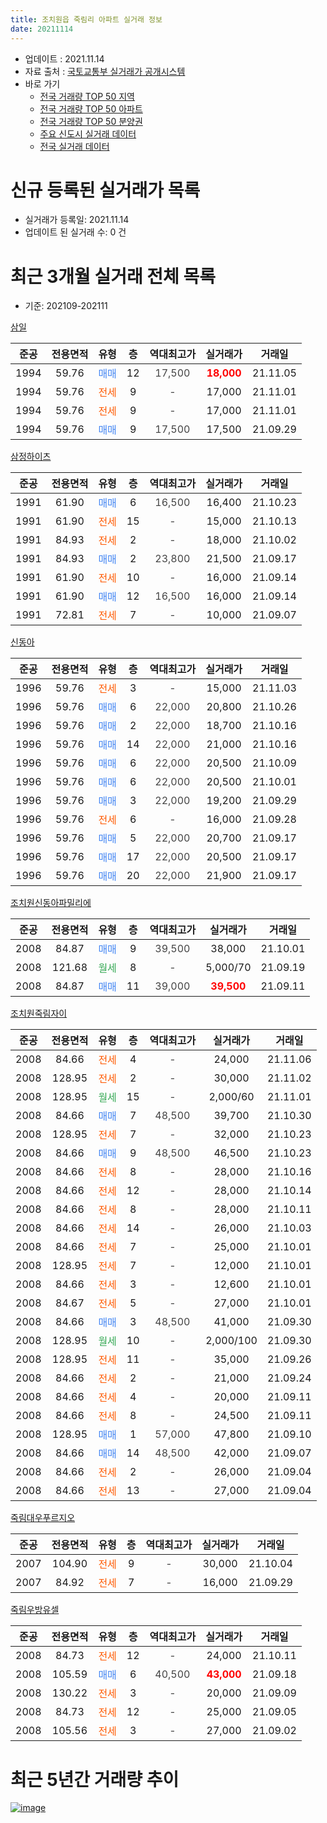 ```yaml
---
title: 조치원읍 죽림리 아파트 실거래 정보
date: 20211114
---
```


* 업데이트 : 2021.11.14
* 자료 출처 : [국토교통부 실거래가 공개시스템](http://rt.molit.go.kr)
* 바로 가기
    * [전국 거래량 TOP 50 지역](https://apt-info.github.io/apt-trade-info/tr)
    * [전국 거래량 TOP 50 아파트](https://apt-info.github.io/apt-trade-info/ta)
    * [전국 거래량 TOP 50 분양권](https://apt-info.github.io/apt-trade-info/tb)
    * [주요 신도시 실거래 데이터](https://apt-info.github.io/apt-trade-info/newtown)
    * [전국 실거래 데이터](https://apt-info.github.io/apt-trade-info/all)



<script async src="https://pagead2.googlesyndication.com/pagead/js/adsbygoogle.js"></script>
<!-- 기본광고 -->
<ins class="adsbygoogle"
     style="display:block"
     data-ad-client="ca-pub-1142216861245946"
     data-ad-slot="4805727019"
     data-ad-format="auto"
     data-full-width-responsive="true"></ins>
<script>
     (adsbygoogle = window.adsbygoogle || []).push({});
</script>


# 신규 등록된 실거래가 목록

* 실거래가 등록일: 2021.11.14
* 업데이트 된 실거래 수: 0 건




<script async src="https://pagead2.googlesyndication.com/pagead/js/adsbygoogle.js"></script>
<!-- 기본광고 -->
<ins class="adsbygoogle"
     style="display:block"
     data-ad-client="ca-pub-1142216861245946"
     data-ad-slot="4805727019"
     data-ad-format="auto"
     data-full-width-responsive="true"></ins>
<script>
     (adsbygoogle = window.adsbygoogle || []).push({});
</script>


# 최근 3개월 실거래 전체 목록
* 기준: 202109-202111


[삼일](https://search.naver.com/search.naver?query=%EC%82%BC%EC%9D%BC)

|준공|전용면적|유형|층|역대최고가|실거래가|거래일|
|:---:|:---:|:---:|:---:|:---:|:---:|:---:|
|1994|59.76|<span style="color:#4285F3">매매</span>|12|<span style="color:#444444">17,500</span>|<b><span style="color:#FF0000">18,000</span></b>|21.11.05|
|1994|59.76|<span style="color:#FF5A00">전세</span>|9|<span style="color:#444444">-</span>|17,000|21.11.01|
|1994|59.76|<span style="color:#FF5A00">전세</span>|9|<span style="color:#444444">-</span>|17,000|21.11.01|
|1994|59.76|<span style="color:#4285F3">매매</span>|9|<span style="color:#444444">17,500</span>|17,500|21.09.29|

[삼정하이츠](https://search.naver.com/search.naver?query=%EC%82%BC%EC%A0%95%ED%95%98%EC%9D%B4%EC%B8%A0)

|준공|전용면적|유형|층|역대최고가|실거래가|거래일|
|:---:|:---:|:---:|:---:|:---:|:---:|:---:|
|1991|61.90|<span style="color:#4285F3">매매</span>|6|<span style="color:#444444">16,500</span>|16,400|21.10.23|
|1991|61.90|<span style="color:#FF5A00">전세</span>|15|<span style="color:#444444">-</span>|15,000|21.10.13|
|1991|84.93|<span style="color:#FF5A00">전세</span>|2|<span style="color:#444444">-</span>|18,000|21.10.02|
|1991|84.93|<span style="color:#4285F3">매매</span>|2|<span style="color:#444444">23,800</span>|21,500|21.09.17|
|1991|61.90|<span style="color:#FF5A00">전세</span>|10|<span style="color:#444444">-</span>|16,000|21.09.14|
|1991|61.90|<span style="color:#4285F3">매매</span>|12|<span style="color:#444444">16,500</span>|16,000|21.09.14|
|1991|72.81|<span style="color:#FF5A00">전세</span>|7|<span style="color:#444444">-</span>|10,000|21.09.07|

[신동아](https://search.naver.com/search.naver?query=%EC%8B%A0%EB%8F%99%EC%95%84)

|준공|전용면적|유형|층|역대최고가|실거래가|거래일|
|:---:|:---:|:---:|:---:|:---:|:---:|:---:|
|1996|59.76|<span style="color:#FF5A00">전세</span>|3|<span style="color:#444444">-</span>|15,000|21.11.03|
|1996|59.76|<span style="color:#4285F3">매매</span>|6|<span style="color:#444444">22,000</span>|20,800|21.10.26|
|1996|59.76|<span style="color:#4285F3">매매</span>|2|<span style="color:#444444">22,000</span>|18,700|21.10.16|
|1996|59.76|<span style="color:#4285F3">매매</span>|14|<span style="color:#444444">22,000</span>|21,000|21.10.16|
|1996|59.76|<span style="color:#4285F3">매매</span>|6|<span style="color:#444444">22,000</span>|20,500|21.10.09|
|1996|59.76|<span style="color:#4285F3">매매</span>|6|<span style="color:#444444">22,000</span>|20,500|21.10.01|
|1996|59.76|<span style="color:#4285F3">매매</span>|3|<span style="color:#444444">22,000</span>|19,200|21.09.29|
|1996|59.76|<span style="color:#FF5A00">전세</span>|6|<span style="color:#444444">-</span>|16,000|21.09.28|
|1996|59.76|<span style="color:#4285F3">매매</span>|5|<span style="color:#444444">22,000</span>|20,700|21.09.17|
|1996|59.76|<span style="color:#4285F3">매매</span>|17|<span style="color:#444444">22,000</span>|20,500|21.09.17|
|1996|59.76|<span style="color:#4285F3">매매</span>|20|<span style="color:#444444">22,000</span>|21,900|21.09.17|

[조치원신동아파밀리에](https://search.naver.com/search.naver?query=%EC%A1%B0%EC%B9%98%EC%9B%90%EC%8B%A0%EB%8F%99%EC%95%84%ED%8C%8C%EB%B0%80%EB%A6%AC%EC%97%90)

|준공|전용면적|유형|층|역대최고가|실거래가|거래일|
|:---:|:---:|:---:|:---:|:---:|:---:|:---:|
|2008|84.87|<span style="color:#4285F3">매매</span>|9|<span style="color:#444444">39,500</span>|38,000|21.10.01|
|2008|121.68|<span style="color:#34A853">월세</span>|8|<span style="color:#444444">-</span>|5,000/70|21.09.19|
|2008|84.87|<span style="color:#4285F3">매매</span>|11|<span style="color:#444444">39,000</span>|<b><span style="color:#FF0000">39,500</span></b>|21.09.11|

[조치원죽림자이](https://search.naver.com/search.naver?query=%EC%A1%B0%EC%B9%98%EC%9B%90%EC%A3%BD%EB%A6%BC%EC%9E%90%EC%9D%B4)

|준공|전용면적|유형|층|역대최고가|실거래가|거래일|
|:---:|:---:|:---:|:---:|:---:|:---:|:---:|
|2008|84.66|<span style="color:#FF5A00">전세</span>|4|<span style="color:#444444">-</span>|24,000|21.11.06|
|2008|128.95|<span style="color:#FF5A00">전세</span>|2|<span style="color:#444444">-</span>|30,000|21.11.02|
|2008|128.95|<span style="color:#34A853">월세</span>|15|<span style="color:#444444">-</span>|2,000/60|21.11.01|
|2008|84.66|<span style="color:#4285F3">매매</span>|7|<span style="color:#444444">48,500</span>|39,700|21.10.30|
|2008|128.95|<span style="color:#FF5A00">전세</span>|7|<span style="color:#444444">-</span>|32,000|21.10.23|
|2008|84.66|<span style="color:#4285F3">매매</span>|9|<span style="color:#444444">48,500</span>|46,500|21.10.23|
|2008|84.66|<span style="color:#FF5A00">전세</span>|8|<span style="color:#444444">-</span>|28,000|21.10.16|
|2008|84.66|<span style="color:#FF5A00">전세</span>|12|<span style="color:#444444">-</span>|28,000|21.10.14|
|2008|84.66|<span style="color:#FF5A00">전세</span>|8|<span style="color:#444444">-</span>|28,000|21.10.11|
|2008|84.66|<span style="color:#FF5A00">전세</span>|14|<span style="color:#444444">-</span>|26,000|21.10.03|
|2008|84.66|<span style="color:#FF5A00">전세</span>|7|<span style="color:#444444">-</span>|25,000|21.10.01|
|2008|128.95|<span style="color:#FF5A00">전세</span>|7|<span style="color:#444444">-</span>|12,000|21.10.01|
|2008|84.66|<span style="color:#FF5A00">전세</span>|3|<span style="color:#444444">-</span>|12,600|21.10.01|
|2008|84.67|<span style="color:#FF5A00">전세</span>|5|<span style="color:#444444">-</span>|27,000|21.10.01|
|2008|84.66|<span style="color:#4285F3">매매</span>|3|<span style="color:#444444">48,500</span>|41,000|21.09.30|
|2008|128.95|<span style="color:#34A853">월세</span>|10|<span style="color:#444444">-</span>|2,000/100|21.09.30|
|2008|128.95|<span style="color:#FF5A00">전세</span>|11|<span style="color:#444444">-</span>|35,000|21.09.26|
|2008|84.66|<span style="color:#FF5A00">전세</span>|2|<span style="color:#444444">-</span>|21,000|21.09.24|
|2008|84.66|<span style="color:#FF5A00">전세</span>|4|<span style="color:#444444">-</span>|20,000|21.09.11|
|2008|84.66|<span style="color:#FF5A00">전세</span>|8|<span style="color:#444444">-</span>|24,500|21.09.11|
|2008|128.95|<span style="color:#4285F3">매매</span>|1|<span style="color:#444444">57,000</span>|47,800|21.09.10|
|2008|84.66|<span style="color:#4285F3">매매</span>|14|<span style="color:#444444">48,500</span>|42,000|21.09.07|
|2008|84.66|<span style="color:#FF5A00">전세</span>|2|<span style="color:#444444">-</span>|26,000|21.09.04|
|2008|84.66|<span style="color:#FF5A00">전세</span>|13|<span style="color:#444444">-</span>|27,000|21.09.04|


<script async src="https://pagead2.googlesyndication.com/pagead/js/adsbygoogle.js"></script>
<!-- 기본광고 -->
<ins class="adsbygoogle"
     style="display:block"
     data-ad-client="ca-pub-1142216861245946"
     data-ad-slot="4805727019"
     data-ad-format="auto"
     data-full-width-responsive="true"></ins>
<script>
     (adsbygoogle = window.adsbygoogle || []).push({});
</script>


[죽림대우푸르지오](https://search.naver.com/search.naver?query=%EC%A3%BD%EB%A6%BC%EB%8C%80%EC%9A%B0%ED%91%B8%EB%A5%B4%EC%A7%80%EC%98%A4)

|준공|전용면적|유형|층|역대최고가|실거래가|거래일|
|:---:|:---:|:---:|:---:|:---:|:---:|:---:|
|2007|104.90|<span style="color:#FF5A00">전세</span>|9|<span style="color:#444444">-</span>|30,000|21.10.04|
|2007|84.92|<span style="color:#FF5A00">전세</span>|7|<span style="color:#444444">-</span>|16,000|21.09.29|

[죽림우방유셀](https://search.naver.com/search.naver?query=%EC%A3%BD%EB%A6%BC%EC%9A%B0%EB%B0%A9%EC%9C%A0%EC%85%80)

|준공|전용면적|유형|층|역대최고가|실거래가|거래일|
|:---:|:---:|:---:|:---:|:---:|:---:|:---:|
|2008|84.73|<span style="color:#FF5A00">전세</span>|12|<span style="color:#444444">-</span>|24,000|21.10.11|
|2008|105.59|<span style="color:#4285F3">매매</span>|6|<span style="color:#444444">40,500</span>|<b><span style="color:#FF0000">43,000</span></b>|21.09.18|
|2008|130.22|<span style="color:#FF5A00">전세</span>|3|<span style="color:#444444">-</span>|20,000|21.09.09|
|2008|84.73|<span style="color:#FF5A00">전세</span>|12|<span style="color:#444444">-</span>|25,000|21.09.05|
|2008|105.56|<span style="color:#FF5A00">전세</span>|3|<span style="color:#444444">-</span>|27,000|21.09.02|



<script async src="https://pagead2.googlesyndication.com/pagead/js/adsbygoogle.js"></script>
<!-- 기본광고 -->
<ins class="adsbygoogle"
     style="display:block"
     data-ad-client="ca-pub-1142216861245946"
     data-ad-slot="4805727019"
     data-ad-format="auto"
     data-full-width-responsive="true"></ins>
<script>
     (adsbygoogle = window.adsbygoogle || []).push({});
</script>


# 최근 5년간 거래량 추이


<div style="width:100%;">
    <canvas id="deal_progress" height="200"></canvas>
</div>

<script>
new Chart(document.getElementById("deal_progress"), {
    type: 'line',
    data: {
        labels: ['16.01','16.02','16.03','16.04','16.05','16.06','16.07','16.08','16.09','16.10','16.11','16.12','17.01','17.02','17.03','17.04','17.05','17.06','17.07','17.08','17.09','17.10','17.11','17.12','18.01','18.02','18.03','18.04','18.05','18.06','18.07','18.08','18.09','18.10','18.11','18.12','19.01','19.02','19.03','19.04','19.05','19.06','19.07','19.08','19.09','19.10','19.11','19.12','20.01','20.02','20.03','20.04','20.05','20.06','20.07','20.08','20.09','20.10','20.11','20.12','21.01','21.02','21.03','21.04','21.05','21.06','21.07','21.08','21.09','21.10','21.11'],
        datasets: [{
            label: '매매/분양권',
            data: [24,11,23,31,26,31,24,34,23,35,29,38,23,27,27,26,30,30,22,13,19,15,18,16,20,16,22,20,21,14,8,17,16,27,16,15,16,15,15,12,15,11,15,13,13,13,25,23,30,38,63,48,61,115,73,50,24,13,51,64,65,13,13,11,10,7,9,7,12,9,1],
            borderColor: "rgba(66, 133, 243, 1)",
            backgroundColor: "rgba(66, 133, 243, 0.05)",
            borderWidth: 1,
            pointRadius: 0,
            fill: false,
            lineTension: 0
        },{
            label: '전/월세',
            data: [20,29,30,26,13,22,20,12,21,9,14,13,16,29,21,20,17,9,19,17,13,19,10,19,19,15,19,13,16,15,10,19,13,16,16,19,16,16,20,11,16,14,20,16,15,15,14,16,14,17,25,12,17,29,22,16,16,16,23,25,24,19,24,12,20,21,23,16,15,13,6],
            borderColor: "rgba(255, 90, 0, 1)",
            backgroundColor: "rgba(255, 90, 0, 0.05)",
            borderWidth: 1,
            pointRadius: 0,
            fill: false,
            lineTension: 0
        },{
            label: '합계',
            data: [44,40,53,57,39,53,44,46,44,44,43,51,39,56,48,46,47,39,41,30,32,34,28,35,39,31,41,33,37,29,18,36,29,43,32,34,32,31,35,23,31,25,35,29,28,28,39,39,44,55,88,60,78,144,95,66,40,29,74,89,89,32,37,23,30,28,32,23,27,22,7],
            borderColor: "rgba(0, 0, 0, 1)",
            backgroundColor: "rgba(0, 0, 0, 0.03)",
            borderWidth: 0.1,
            pointRadius: 0,
            fill: true,
            lineTension: 0
        }
        ]
    },
    options: {
        responsive: true,
        title: {
            display: false
        },
        tooltips: {
            mode: 'index',
            intersect: false
        },
        hover: {
            mode: 'nearest',
            intersect: true
        },
        scales: {
            xAxes: [{
                display: true,
                scaleLabel: {
                    display: true,
                    labelString: '년/월'
                }
            }],
            yAxes: [{
                display: true,
                ticks: {
                    suggestedMin: 0,
                },
                scaleLabel: {
                    display: true,
                    labelString: '실거래 수'
                }
            }]
        }
    }
});

</script>


[![image](https://apt-info.github.io/images/2020-01-03-apt-trade-info/1024x500.png)](https://play.google.com/store/apps/details?id=com.aptinfo.apttradeinfo)

